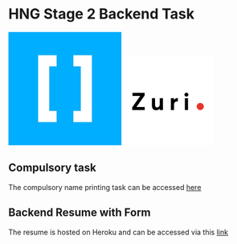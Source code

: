 # HNG Stage 2 Backend Task
![HNG](./public/img/hng.png)
![Zuri](./public/img/zuri.png)

## Compulsory task
The compulsory name printing task can be accessed [here](./print-name.py)

## Backend Resume with Form
The resume is hosted on Heroku and can be accessed via this [link](https://afternoon-savannah-59527.herokuapp.com/)
